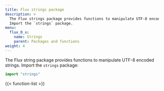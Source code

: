 ```yaml
---
title: Flux strings package
description: >
  The Flux strings package provides functions to manipulate UTF-8 encoded strings.
  Import the `strings` package.
menu:
  flux_0_x:
    name: Strings
    parent: Packages and functions
weight: 4
---
```


The Flux string package provides functions to manipulate UTF-8 encoded strings.
Import the `strings` package:

```js
import "strings"
```

{{< function-list >}}

